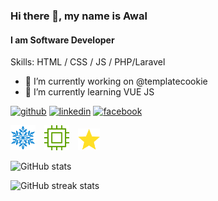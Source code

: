 ### Hi there 👋, my name is Awal
#### I am Software Developer

Skills:  HTML / CSS / JS / PHP/Laravel

- 🔭 I’m currently working on @templatecookie 
- 🌱 I’m currently learning VUE JS


[<img src='https://cdn.jsdelivr.net/npm/simple-icons@3.0.1/icons/github.svg' alt='github' height='40'>](https://github.com/awal2645)  [<img src='https://cdn.jsdelivr.net/npm/simple-icons@3.0.1/icons/linkedin.svg' alt='linkedin' height='40'>](https://www.linkedin.com/in/https://www.linkedin.com/in/awal2645/)  [<img src='https://cdn.jsdelivr.net/npm/simple-icons@3.0.1/icons/facebook.svg' alt='facebook' height='40'>](https://www.facebook.com/https://www.facebook.com/awal2645)  

<a href='https://archiveprogram.github.com/'><img src='https://raw.githubusercontent.com/acervenky/animated-github-badges/master/assets/acbadge.gif' width='40' height='40'></a> <a href='https://docs.github.com/en/developers'><img src='https://raw.githubusercontent.com/acervenky/animated-github-badges/master/assets/devbadge.gif' width='40' height='40'></a> <a href='https://stars.github.com/'><img src='https://raw.githubusercontent.com/acervenky/animated-github-badges/master/assets/starbadge.gif' width='35' height='35'></a> 

![GitHub stats](https://github-readme-stats.vercel.app/api?username=awal2645&show_icons=true)  

![GitHub streak stats](https://streak-stats.demolab.com/?user=awal2645)  

